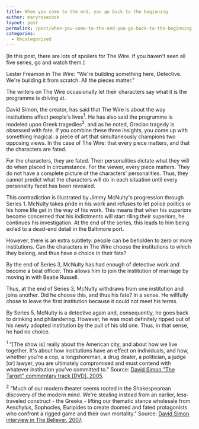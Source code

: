```yaml
---
title: When you come to the end, you go back to the beginning
author: maryrosecook
layout: post
permalink: /post/when-you-come-to-the-end-you-go-back-to-the-beginning-2
categories:
  - Uncategorized
---
```

[In this post, there are lots of spoilers for The Wire. If you haven't seen all five series, go and watch them.]

Lester Freamon in The Wire: "We're building something here, Detective. We're building it from scratch. All the pieces matter."

The writers on The Wire occasionally let their characters say what it is the programme is driving at.

David Simon, the creator, has said that The Wire is about the way institutions affect people's lives<sup>1</sup>. He has also said the programme is modeled upon Greek tragedies<sup>2</sup>, and as he noted, Grecian tragedy is obsessed with fate. If you combine these three insights, you come up with something magical: a piece of art that simultaneously champions two opposing views. In the case of The Wire: that every piece matters, and that the characters are fated.

For the characters, they are fated. Their personalities dictate what they will do when placed in circumstance. For the viewer, every piece matters. They do not have a complete picture of the characters' personalities. Thus, they cannot predict what the characters will do in each situation until every personality facet has been revealed.

This contradiction is illustrated by Jimmy McNulty's progression through Series 1. McNulty takes pride in his work and refuses to let police politics or his home life get in the way of his work. This means that when his superiors become concerned that his indictments will start riling their superiors, he continues his investigation. At the end of the series, this leads to him being exiled to a dead-end detail in the Baltimore port.

However, there is an extra subtlety: people can be beholden to zero or more institutions. Can the characters in The Wire choose the institutions to which they belong, and thus have a choice in their fate?

By the end of Series 3, McNulty has had enough of detective work and become a beat officer. This allows him to join the institution of marriage by moving in with Beatie Russell.

Thus, at the end of Series 3, McNulty withdraws from one institution and joins another. Did he choose this, and thus his fate? In a sense. He willfully chose to leave the first institution because it could not meet his terms.

By Series 5, McNulty is a detective again and, consequently, he goes back to drinking and philandering. However, he was most definitely ripped out of his newly adopted institution by the pull of his old one. Thus, in that sense, he had no choice.

<sup>1</sup> "[The show is] really about the American city, and about how we live together. It's about how institutions have an effect on individuals, and how, whether you're a cop, a longshoreman, a drug dealer, a politician, a judge [or] lawyer, you are ultimately compromised and must contend with whatever institution you've committed to." Source: [David Simon "The Target" commentary track [DVD], 2005][1].

<sup>2</sup> "Much of our modern theater seems rooted in the Shakespearean discovery of the modern mind. We're stealing instead from an earlier, less-traveled construct - the Greeks - lifting our thematic stance wholesale from Aeschylus, Sophocles, Euripides to create doomed and fated protagonists who confront a rigged game and their own mortality." Source: [David Simon interview in The Believer, 2007][2].

 [1]: http://en.wikipedia.org/wiki/The_Wire_(TV_series)#cite_note-TAR-0
 [2]: http://www.believermag.com/issues/200708/?read=interview_simon